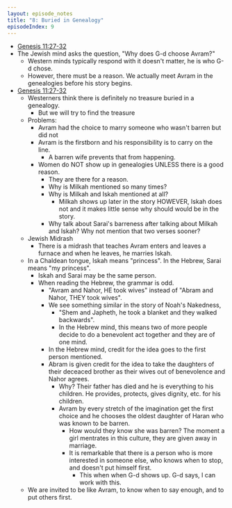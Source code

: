 ```yaml
---
layout: episode_notes
title: "8: Buried in Genealogy"
episodeIndex: 9
---
```

- [Genesis 11:27-32](https://www.bible.com/bible/111/GEN.11.27-32)
- The Jewish mind asks the question, "Why does G-d choose Avram?"
  - Western minds typically respond with it doesn't matter, he is who G-d chose.
  - However, there must be a reason. We actually meet Avram in the genealogies before his story begins.
- [Genesis 11:27-32](https://www.bible.com/bible/111/GEN.11.27-32)
  - Westerners think there is definitely no treasure buried in a genealogy.
    - But we will try to find the treasure
  - Problems:
    - Avram had the choice to marry someone who wasn't barren but did not
    - Avram is the firstborn and his responsibility is to carry on the line.
      - A barren wife prevents that from happening.
    - Women do NOT show up in genealogies UNLESS there is a good reason.
      - They are there for a reason.
      - Why is Milkah mentioned so many times?
      - Why is Milkah and Iskah mentioned at all?
        - Milkah shows up later in the story HOWEVER, Iskah does not and it makes little sense why should would be in the story.
      - Why talk about Sarai's barreness after talking about Milkah and Iskah? Why not mention that two verses sooner?
  - Jewish Midrash
    - There is a midrash that teaches Avram enters and leaves a furnace and when he leaves, he marries Iskah.
  - In a Chaldean tongue, Iskah means "princess". In the Hebrew, Sarai means "my princess". 
    - Iskah and Sarai may be the same person.
    - When reading the Hebrew, the grammar is odd.
      - "Avram and Nahor, HE took wives" instead of "Abram and Nahor, THEY took wives".
      - We see something similar in the story of Noah's Nakedness,
        - "Shem and Japheth, he took a blanket and they walked backwards".
        - In the Hebrew mind, this means two of more people decide to do a benevolent act together and they are of one mind.
      - In the Hebrew mind, credit for the idea goes to the first person mentioned.
      - Abram is given credit for the idea to take the daughters of their deceaced brother as their wives out of benevolence and Nahor agrees.
        - Why? Their father has died and he is everything to his children. He provides, protects, gives dignity, etc. for his children.
        - Avram by every stretch of the imagination get the first choice and he chooses the oldest daughter of Haran who was known to be barren.
          - How would they know she was barren? The moment a girl mentrates in this culture, they are given away in marriage.
          - It is remarkable that there is a person who is more interested in someone else, who knows when to stop, and doesn't put himself first. 
            - This when when G-d shows up. G-d says, I can work with this.
  - We are invited to be like Avram, to know when to say enough, and to put others first.
